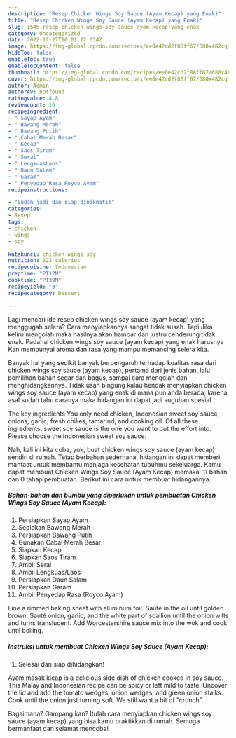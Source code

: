 ```yaml
---
description: "Resep Chicken Wings Soy Sauce (Ayam Kecap) yang Enak}"
title: "Resep Chicken Wings Soy Sauce (Ayam Kecap) yang Enak}"
slug: 1545-resep-chicken-wings-soy-sauce-ayam-kecap-yang-enak
category: Uncategorized
date: 2022-12-27T10:01:22.034Z
image: https://img-global.cpcdn.com/recipes/ee0e42cd2f88ff67/680x482cq70/chicken-wings-soy-sauce-ayam-kecap-foto-resep-utama.jpg
hideToc: false
enableToc: true
enableTocContent: false
thumbnail: https://img-global.cpcdn.com/recipes/ee0e42cd2f88ff67/680x482cq70/chicken-wings-soy-sauce-ayam-kecap-foto-resep-utama.jpg
cover: https://img-global.cpcdn.com/recipes/ee0e42cd2f88ff67/680x482cq70/chicken-wings-soy-sauce-ayam-kecap-foto-resep-utama.jpg
author: Admin
authorAv: notfound
ratingvalue: 4.8
reviewcount: 16
recipeingredient:
- " Sayap Ayam"
- " Bawang Merah"
- " Bawang Putih"
- " Cabai Merah Besar"
- " Kecap"
- " Saos Tiram"
- " Serai"
- " LengkuasLaos"
- " Daun Salam"
- " Garam"
- " Penyedap Rasa Royco Ayam"
recipeinstructions:

- "Sudah jadi dan siap dinikmati!"
categories:
- Resep
tags:
- chicken
- wings
- soy

katakunci: chicken wings soy 
nutrition: 223 calories
recipecuisine: Indonesian
preptime: "PT12M"
cooktime: "PT39M"
recipeyield: "3"
recipecategory: Dessert

---
```



Lagi mencari ide resep chicken wings soy sauce (ayam kecap) yang menggugah selera? Cara menyiapkannya sangat tidak susah. Tapi Jika keliru mengolah maka hasilnya akan hambar dan justru cenderung tidak enak. Padahal chicken wings soy sauce (ayam kecap) yang enak harusnya Kan mempunyai aroma dan rasa yang mampu memancing selera kita.


Banyak hal yang sedikit banyak berpengaruh terhadap kualitas rasa dari chicken wings soy sauce (ayam kecap), pertama dari jenis bahan, lalu pemilihan bahan segar dan bagus, sampai cara mengolah dan menghidangkannya. Tidak usah bingung kalau hendak menyiapkan chicken wings soy sauce (ayam kecap) yang enak di mana pun anda berada, karena asal sudah tahu caranya maka hidangan ini dapat jadi suguhan spesial.

The key ingredients You only need chicken, Indonesian sweet soy sauce, onions, garlic, fresh chilies, tamarind, and cooking oil. Of all these ingredients, sweet soy sauce is the one you want to put the effort into. Please choose the Indonesian sweet soy sauce.


Nah, kali ini kita coba, yuk, buat chicken wings soy sauce (ayam kecap) sendiri di rumah. Tetap berbahan sederhana, hidangan ini dapat memberi manfaat untuk membantu menjaga kesehatan tubuhmu sekeluarga. Kamu dapat membuat Chicken Wings Soy Sauce (Ayam Kecap) memakai 11 bahan dan 0 tahap pembuatan. Berikut ini cara untuk membuat hidangannya.

<!--inarticleads1-->

##### Bahan-bahan dan bumbu yang diperlukan untuk pembuatan Chicken Wings Soy Sauce (Ayam Kecap):

1. Persiapkan  Sayap Ayam
1. Sediakan  Bawang Merah
1. Persiapkan  Bawang Putih
1. Gunakan  Cabai Merah Besar
1. Siapkan  Kecap
1. Siapkan  Saos Tiram
1. Ambil  Serai
1. Ambil  Lengkuas/Laos
1. Persiapkan  Daun Salam
1. Persiapkan  Garam
1. Ambil  Penyedap Rasa (Royco Ayam)


Line a rimmed baking sheet with aluminum foil. Sauté in the oil until golden brown. Sauté onion, garlic, and the white part of scallion until the onion wilts and turns translucent. Add Worcestershire sauce mix into the wok and cook until boiling. 

<!--inarticleads2-->

##### Instruksi untuk membuat Chicken Wings Soy Sauce (Ayam Kecap):


1. Selesai dan siap dihidangkan!

Ayam masak kicap is a delicious side dish of chicken cooked in soy sauce. This Malay and Indonesian recipe can be spicy or left mild to taste. Uncover the lid and add the tomato wedges, onion wedges, and green onion stalks. Cook until the onion just turning soft. We still want a bit of &#34;crunch&#34;. 

Bagaimana? Gampang kan? Itulah cara menyiapkan chicken wings soy sauce (ayam kecap) yang bisa kamu praktikkan di rumah. Semoga bermanfaat dan selamat mencoba!
